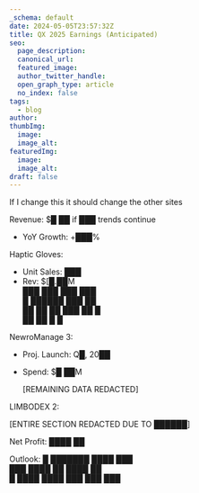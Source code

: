 ```yaml
---
_schema: default
date: 2024-05-05T23:57:32Z
title: QX 2025 Earnings (Anticipated)
seo:
  page_description:
  canonical_url:
  featured_image:
  author_twitter_handle:
  open_graph_type: article
  no_index: false
tags:
  - blog
author:
thumbImg:
  image:
  image_alt:
featuredImg:
  image:
  image_alt:
draft: false
---
```

If I change this it should change the other sites

Revenue: $█ ██ if ███ trends continue

* YoY Growth: +███%

Haptic Gloves:

* Unit Sales: ███
* Rev: $\[█.██M<br>███ ███ ███ ███<br>█ ██████ ███ ██<br>██ ██ ██ ███ ██ █<br>██ ██ █ █

NewroManage 3:

* Proj. Launch: Q█, 20██
* Spend: $█ ██M

  \[REMAINING DATA REDACTED\]

LIMBODEX 2:

\[ENTIRE SECTION REDACTED DUE TO ██████\]

Net Profit: ████ ██

Outlook: █ ███████ ████ ███<br>███ ████ ██ ████ ██<br>█ ████ ████ ███ ███ ███